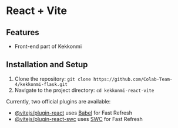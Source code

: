 # React + Vite

## Features
  - Front-end part of Kekkonmi

## Installation and Setup
  1. Clone the repository:
     `git clone https://github.com/Colab-Team-4/kekkonmi-flask.git`
  2. Navigate to the project directory:
     `cd kekkonmi-react-vite`

Currently, two official plugins are available:

- [@vitejs/plugin-react](https://github.com/vitejs/vite-plugin-react/blob/main/packages/plugin-react/README.md) uses [Babel](https://babeljs.io/) for Fast Refresh
- [@vitejs/plugin-react-swc](https://github.com/vitejs/vite-plugin-react-swc) uses [SWC](https://swc.rs/) for Fast Refresh
